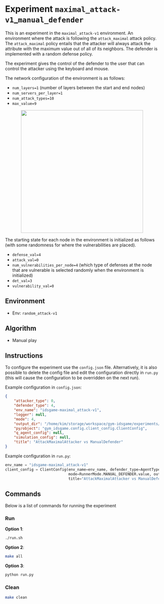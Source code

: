 # Experiment `maximal_attack-v1`_`manual_defender`

This is an experiment in the `maximal_attack-v1` environment.
An environment where the attack is following the `attack_maximal` attack policy.
The `attack_maximal` policy entails that the attacker will always attack the attribute with
the maximum value out of all of its neighbors. The defender is implemented with a
random defense policy.

The experiment gives the control of the defender to the user that can control the attacker
using the keyboard and mouse. 

The network configuration of the environment is as follows:

- `num_layers=1` (number of layers between the start and end nodes)
- `num_servers_per_layer=1`
- `num_attack_types=10`
- `max_value=9`  

<p align="center">
<img src="docs/env.png" width="400">
</p>

The starting state for each node in the environment is initialized as follows (with some randomness for where the vulnerabilities are placed).

- `defense_val=4`
- `attack_val=0`
- `num_vulnerabilities_per_node=4` (which type of defenses at the node that are vulnerable is selected randomly when the environment is initialized)
- `det_val=3`
- `vulnerability_val=0`

## Environment 

- Env: `random_attack-v1`

## Algorithm

- Manual play
 
## Instructions 

To configure the experiment use the `config.json` file. Alternatively, 
it is also possible to delete the config file and edit the configuration directly in
`run.py` (this will cause the configuration to be overridden on the next run). 

Example configuration in `config.json`:

```json
{
    "attacker_type": 0,
    "defender_type": 4,
    "env_name": "idsgame-maximal_attack-v1",
    "logger": null,
    "mode": 4,
    "output_dir": "/home/kim/storage/workspace/gym-idsgame/experiments/manual_play/v1/maximal_attack/maximal_vs_manual",
    "py/object": "gym_idsgame.config.client_config.ClientConfig",
    "q_agent_config": null,
    "simulation_config": null,
    "title": "AttackMaximalAttacker vs ManualDefender"
}
```

Example configuration in `run.py`:

```python
env_name = "idsgame-maximal_attack-v1"
client_config = ClientConfig(env_name=env_name, defender_type=AgentType.MANUAL_DEFENSE.value,
                             mode=RunnerMode.MANUAL_DEFENDER.value, output_dir=default_output_dir(),
                             title="AttackMaximalAttacker vs ManualDefender")
```

## Commands

Below is a list of commands for running the experiment

### Run

**Option 1**:
```bash
./run.sh
```

**Option 2**:
```bash
make all
```

**Option 3**:
```bash
python run.py
```

### Clean

```bash
make clean
```